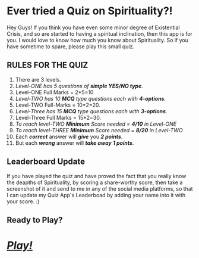 # Ever tried a **Quiz on Spirituality**?!

Hey Guys! If you think you have even some minor degree of Existential Crisis, and so are started to having a spiritual inclination, then this app is for you.
I would love to know how much you know about Spirituality.
So if you have sometime to spare, please play this small quiz.

## RULES FOR THE QUIZ
1. There are 3 levels.
2. _Level-ONE has 5 questions of **simple YES/NO type**._
3. Level-ONE Full Marks = 2*5=10
4. _Level-TWO has 10 **MCQ** type questions each with **4-options**._
5. Level-TWO Full-Marks = 10*2=20.
6. _Level-Three has 15 **MCQ** type questions each with **3-options**._
7. Level-Three Full Marks = 15*2=30.
8. _To reach level-TWO **Minimum** Score needed = **4/10** in Level-ONE_
9. _To reach level-THREE **Minimum** Score needed = **8/20** in Level-TWO_
10. Each _**correct**_ answer will _**give**_ you **_2 points_**.
11. But each _**wrong**_ answer will _**take away**_ _**1 points**_.

## Leaderboard Update
If you have played the quiz and have proved the fact that you really know the deapths of Spirituality, by scoring a share-worthy score, then take a screenshot of it and send to me in any of the social media platforms, so that I can update my Quiz App's Leaderboad by adding your name into it with your score. :)

## Ready to Play?
# _**[Play!](https://repl.it/@jackyogi/Spirituality-Quiz?embed=1&output=1)**_

